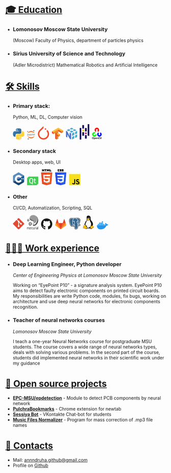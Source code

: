 <a style="display:none;">Andrey Marakulin CV</a>
# <a id="education" href="#education">🎓 Education</a>

* ### Lomonosov Moscow State University
    (Moscow) Faculty of Physics, department of particles physics

* ### Sirius University of Science and Technology
    (Adler Microdistrict) Mathematical Robotics and Artificial Intelligence

# <a id="skills" href="#skills">🛠️ Skills</a>

* ### Primary stack: 
    Python, ML, DL, Computer vision
    <p align="left">
      <img src="assets/icons/python.svg" width=35px style="padding-right:5px;">
      <img src="assets/icons/jupyter.svg" width=25px style="padding-right:5px;">
      <img src="assets/icons/pytorch.svg" width=35px style="padding-right:5px;">
      <img src="assets/icons/tensorflow.svg" width=35px style="padding-right:5px;">
      <img src="assets/icons/numpy-icon.svg" width=35px style="padding-right:5px;">
      <img src="assets/icons/pandas-icon.svg" width=30px style="padding-right:5px;">
      <img src="assets/icons/opencv.svg" width=30px style="padding-right:5px;">
    </p>

* ### Secondary stack
    Desktop apps, web, UI
    <p align="left">
      <img src="assets/icons/c-plusplus.svg" width=35px style="padding-right:5px;">
      <img src="assets/icons/qt.svg" width=35px style="padding-right:5px;">
      <img src="assets/icons/html-5.svg" width=35px style="padding-right:5px;">
      <img src="assets/icons/css-3.svg" width=35px style="padding-right:5px;">
      <img src="assets/icons/javascript.svg" width=35px style="padding-right:5px;">
    </p>


* ### Other
    CI/CD, Automatization, Scripting, SQL
    <p align="left">
      <img src="assets/icons/git-icon.svg" width=35px style="padding-right:5px;">
      <img src="assets/icons/mercurial.svg" width=35px style="padding-right:5px;">
      <img src="assets/icons/github-icon.svg" width=35px style="padding-right:5px;">
      <img src="assets/icons/gitlab.svg" width=35px style="padding-right:5px;">
      <img src="assets/icons/postgresql.svg" width=35px style="padding-right:5px;">
      <img src="assets/icons/linux-tux.svg" width=35px style="padding-right:5px;">
      <img src="assets/icons/docker-icon.svg" width=35px style="padding-right:5px;">
    </p>

# <a id="works" href="#works">👨🏻‍💻 Work experience</a>

* ### Deep Learning Engineer, Python developer

    *Center of Engineering Physics at Lomonosov Moscow State University*

    Working on “EyePoint P10” - a signature analysis system. EyePoint P10 aims to detect faulty electronic components on printed circuit boards. My responsibilities are write Python code, modules, fix bugs, working on architecture and use deep neural networks for electronic components recognition.


* ### Teacher of neural networks courses

    *Lomonosov Moscow State University*

    I teach a one-year Neural Networks course for postgraduate MSU students. The course covers a wide range of neural networks types, deals with solving various problems. In the second part of the course, students did implemented neural networks in their scientific work under my guidance

# <a id="projects" href="#projects">🧩 Open source projects</a>

* **[EPC-MSU/epdetection](https://github.com/EPC-MSU/epdetection)** - Module to detect PCB components by neural network
* **[PulchraBookmarks](https://chrome.google.com/webstore/detail/pulchra-bookmarks/pknkgclggganidoalifaagfjikhcdolb)** - Chrome extension for newtab
* **[Sessiya Bot](https://github.com/Annndruha/sessiyabot)** - VKontakte Chat-bot for students
* **[Music Files Normalizer](https://github.com/Annndruha/music_files_normalizer)** - Program for mass correction of .mp3 file names

# <a id="contacts" href="#contacts">📧 Contacts</a>
* Mail: [annndruha.github@gmail.com](mailto:annndruha.github@gmail.com)
* Profile on [Github](https://github.com/Annndruha)
